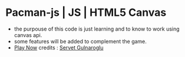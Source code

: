 # Pacman-js | JS | HTML5 Canvas

- the purpouse of this code is just learning and to know to work using canvas api.
- some features will be added to complement the game.
- [Play Now](https://summersongoncalves.github.io/pacman-js/)
credits : [Servet Gulnaroglu](https://www.youtube.com/watch?v=GXlckaGr0Eo)

